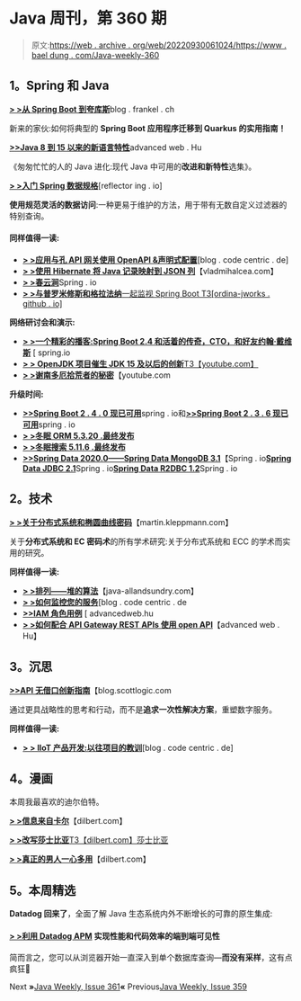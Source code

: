 # Java 周刊，第 360 期

> 原文:[https://web . archive . org/web/20220930061024/https://www . bael dung . com/Java-weekly-360](https://web.archive.org/web/20220930061024/https://www.baeldung.com/java-weekly-360)

## **1。Spring 和 Java**

[**> >从 Spring Boot 到夸库斯**](https://web.archive.org/web/20220701015812/https://blog.frankel.ch/spring-to-quarkus/)blog . frankel . ch

新来的家伙:如何将典型的 **Spring Boot 应用程序迁移到 Quarkus 的实用指南！**

[**>>Java 8 到 15 以来的新语言特性**](https://web.archive.org/web/20220701015812/https://advancedweb.hu/new-language-features-since-java-8-to-15/)advanced web . Hu

《匆匆忙忙的人的 Java 进化:现代 Java 中可用的**改进和新特性**选集》。

[**> >入门 Spring 数据规格**](https://web.archive.org/web/20220701015812/https://reflectoring.io/spring-data-specifications/)[reflector ing . io]

**使用规范灵活的数据访问**:一种更易于维护的方法，用于带有无数自定义过滤器的特别查询。

#### **同样值得一读:**

*   [**> >应用与孔 API 网关使用 OpenAPI &声明式配置**](https://web.archive.org/web/20220701015812/https://blog.codecentric.de/en/2020/11/spring-boot-kong/)[blog . code centric . de]
*   [**> >使用 Hibernate 将 Java 记录映射到 JSON 列**](https://web.archive.org/web/20220701015812/https://vladmihalcea.com/java-records-json-hibernate/)【vladmihalcea.com】
*   [**> >春云涧**](https://web.archive.org/web/20220701015812/https://spring.io/blog/2020/11/16/case-study-elasticsearch-sink)Spring . io
*   [**> >与普罗米修斯和格拉法纳**一起监视 Spring Boot T3[ordina-jworks . github . io]](https://web.archive.org/web/20220701015812/https://ordina-jworks.github.io/monitoring/2020/11/16/monitoring-spring-prometheus-grafana.html)

**网络研讨会和演示:**

*   **[> >一个精彩的播客:Spring Boot 2.4 和活着的传奇，CTO，和好友约翰·戴维斯](https://web.archive.org/web/20220701015812/https://spring.io/blog/2020/11/12/a-bootiful-podcast-spring-boot-2-4-and-living-legend-cto-and-friend-john-davies)** [ spring.io
*   [**> > OpenJDK 项目催生 JDK 15 及以后的创新**T3【youtube.com】](https://web.archive.org/web/20220701015812/https://www.youtube.com/watch?v=Lq77ngjzRbM&t=10s)
*   [**> >谢南多厄拾荒者的秘密**](https://web.archive.org/web/20220701015812/https://www.youtube.com/watch?v=WcSqLvxwzbA)【youtube.com

**升级时间:**

*   [**>>Spring Boot 2 . 4 . 0 现已可用**](https://web.archive.org/web/20220701015812/https://spring.io/blog/2020/11/12/spring-boot-2-4-0-available-now)spring . io和[**>>Spring Boot 2 . 3 . 6 现已可用**](https://web.archive.org/web/20220701015812/https://spring.io/blog/2020/11/13/spring-boot-2-3-6-available-now)spring . io
*   [**> >冬眠 ORM 5.3.20 .最终发布**](https://web.archive.org/web/20220701015812/https://in.relation.to/2020/11/17/hibernate-orm-5320-final-release/)
*   [**> >冬眠搜索 5.11.6 .最终发布**](https://web.archive.org/web/20220701015812/https://in.relation.to/2020/11/17/hibernate-search-5-11-6-Final/)
*   [**>>Spring Data 2020.0——Spring Data MongoDB 3.1**](https://web.archive.org/web/20220701015812/https://spring.io/blog/2020/11/13/spring-data-2020-0-new-and-noteworthy-in-spring-data-mongodb-3-1)【Spring . io[**Spring Data JDBC 2.1**](https://web.archive.org/web/20220701015812/https://spring.io/blog/2020/11/10/spring-data-2020-0-new-and-noteworthy-in-spring-data-jdbc-2-1)Spring . io[**Spring Data R2DBC 1.2**](https://web.archive.org/web/20220701015812/https://spring.io/blog/2020/11/18/spring-data-2020-0-new-and-noteworthy-in-spring-data-r2dbc-1-2)Spring . io

## **2。技术**

[**> >关于分布式系统和椭圆曲线密码**](https://web.archive.org/web/20220701015812/https://martin.kleppmann.com/2020/11/18/distributed-systems-and-elliptic-curves.html)【martin.kleppmann.com】

关于**分布式系统和 EC 密码术**的所有学术研究:关于分布式系统和 ECC 的学术而实用的研究。

**同样值得一读:**

*   [**> >排列——堆的算法**](https://web.archive.org/web/20220701015812/http://www.java-allandsundry.com/2020/11/permutation-heaps-algorithm.html)【java-allandsundry.com】
*   [**> >如何监控您的服务**](https://web.archive.org/web/20220701015812/https://blog.codecentric.de/en/2020/11/the-how-of-monitoring-your-services/)[blog . code centric . de
*   [**>>IAM 角色用例**](https://web.archive.org/web/20220701015812/https://advancedweb.hu/use-cases-for-iam-roles/) [ advancedweb.hu
*   [**> >如何配合 API Gateway REST APIs 使用 open API**](https://web.archive.org/web/20220701015812/https://advancedweb.hu/how-to-use-openapi-with-api-gateway-rest-apis/)【advanced web . Hu】

## **3。沉思**

[**>>API 无借口创新指南**](https://web.archive.org/web/20220701015812/https://blog.scottlogic.com/2020/11/13/no-excuses-guide-to-innovation-with-apis.html)【blog.scottlogic.com

通过更具战略性的思考和行动，而不是**追求一次性解决方案**，重塑数字服务。

**同样值得一读:**

*   [**> > IIoT 产品开发:以往项目的教训**](https://web.archive.org/web/20220701015812/https://blog.codecentric.de/en/2020/11/iiot-product-development-lessons-from-past-projects/)[blog . code centric . de]

## **4。漫画**

本周我最喜欢的迪尔伯特。

[**> >信息来自卡尔**](https://web.archive.org/web/20220701015812/https://dilbert.com/strip/2020-11-18)【dilbert.com】

[**> >改写莎士比亚**T3【dilbert.com】莎士比亚](https://web.archive.org/web/20220701015812/https://dilbert.com/strip/2020-11-17)

[**> >真正的男人一心多用**](https://web.archive.org/web/20220701015812/https://dilbert.com/strip/2020-11-16)【dilbert.com】

## **5。本周精选**

**Datadog 回来了**，全面了解 Java 生态系统内外不断增长的可靠的原生集成:

#### **[> >利用 Datadog APM](/web/20220701015812/https://www.baeldung.com/datadog-apm-new)** 实现性能和代码效率的端到端可见性

简而言之，您可以从浏览器开始一直深入到单个数据库查询—**而没有采样**，这有点疯狂🙂

Next **»**[Java Weekly, Issue 361](/web/20220701015812/https://www.baeldung.com/java-weekly-361)**«** Previous[Java Weekly, Issue 359](/web/20220701015812/https://www.baeldung.com/java-weekly-359)